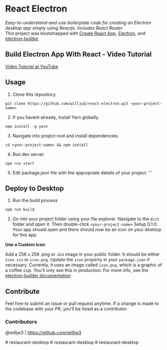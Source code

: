 # React Electron

*Easy-to-understand-and-use boilerplate code for creating an Electron desktop app simply using Reactjs. Includes React Router.*
<br>
This project was bootstrapped with [Create React App](https://github.com/facebook/create-react-app), [Electron](https://electronjs.org/), and [electron-builder](https://github.com/electron-userland/electron-builder).

## Build Electron App With React - Video Tutorial
[Video Tutorial at YouTube](https://www.youtube.com/playlist?list=PLASldBPN_pkCXhDdahLI2RIRy1tmGTeit)

## Usage
1. Clone this repository.
```
git clone https://github.com/willjw3/react-electron.git <your-project-name>
```
2. If you havent already, install Yarn globally.
```
npm install -g yarn
```
3. Navigate into project root and install dependencies.
```
cd <your-project-name> && npm install
```
4. Run dev server.
```
npm run start
```
5. Edit package.json file with the appropriate details of your project.
'''
## Deploy to Desktop
1. Run the build process
```
npm run build
```
2. Go into your project folder using your file explorer. Navigate to the `dist` folder and open it. Then double-click `<your-project-name>` Setup 0.1.0. Your app should open and there should now be an icon on your desktop for this app.

**Use a Custom Icon**

Add a 256 x 256 .png or .ico image in your public folder. It should be either `icon.ico` or `icon.png`. Update the `icon` property in your `package.json` if necessary. Currently, it uses an image called `icon.png`, which is a graphic of a coffee cup. You'll only see this in production. For more info, see the [electron-builder documentation](https://www.electron.build/icons)

## Contribute
Feel free to submit an issue or pull request anytime. If a change is made to the codebase with your PR, you'll be listed as a contributor.

### Contributors
@willjw3 | https://github.com/willjw3




#   r e s t a u r a n t - d e s k t o p  
 #   r e s t a u r a n t - d e s k t o p  
 #   r e s t a u r a n t - d e s k t o p  
 